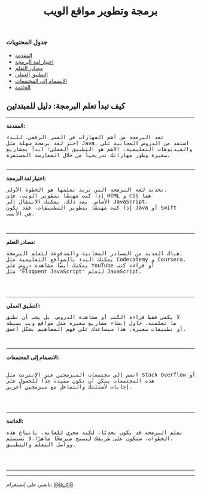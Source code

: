 
<html lang="ar">
<head>
<meta charset="UTF-8">
<meta name="viewport" content="width=device-width, initial-scale=1.0">

</head>
<body>
<header>
<h1>برمجة وتطوير مواقع الويب</h1>
</header>

<div class="container">
<div class="post">

<h3>جدول المحتويات</h3>
<ul>
<li><a href="#intro">المقدمة</a></li>
<li><a href="#choose-language">اختيار لغة البرمجة</a></li>
<li><a href="#resources">مصادر التعلم</a></li>
<li><a href="#practical-application">التطبيق العملي</a></li>
<li><a href="#community">الانضمام إلى المجتمعات</a></li>
<li><a href="#conclusion">الخاتمة</a></li>
</ul>

<h2>كيف تبدأ تعلم البرمجة: دليل للمبتدئين</h2>

<hr>

<p id="intro"><strong>المقدمة:</strong><br>
 <pre>
تعد البرمجة من أهم المهارات في العصر الرقمي. للبدء
اختر لغة برمجة سهلة مثل Java. استفد من الدروس المجانية على
الإنترنت والفيديوهات التعليمية. الأهم هو التطبيق العملي؛ ابدأ بمشاريع
صغيرة وطور مهاراتك تدريجياً من خلال الممارسة المستمرة.
 </pre>         
<hr>
          
<p id="choose-language"><strong>اختيار لغة البرمجة:</strong><br>
 <pre>
تحديد لغة البرمجة التي تريد تعلمها هو الخطوة الأولى.
إذا كنت مهتمًا بتطوير الويب، فإن HTML و CSS هما 
الأساس. بعد ذلك، يمكنك الانتقال إلى JavaScript.
إذا كنت مهتمًا بتطوير التطبيقات، فقد تكون Java أو Swift
هي الأنسب.</p>
</pre>   
<hr>
         
<p id="resources"><strong> مصادر التعلم:</strong><br>
 <pre>
هناك العديد من المصادر المجانية والمدفوعة لتعلم البرمجة.
يمكنك البدء بالمواقع التعليمية مثل Codecademy و Coursera.
يمكنك أيضًا مشاهدة دروس على YouTube أو قراءة كتب
مثل "Eloquent JavaScript" لتعلم JavaScript.</p>
 </pre>  
<hr>
         
<p id="practical-application"><strong>التطبيق العملي:</strong><br>
 <pre>
لا يكفي فقط قراءة الكتب أو مشاهدة الدروس، بل يجب أن تطبق
ما تعلمته. حاول إنشاء مشاريع صغيرة مثل مواقع ويب بسيطة
أو تطبيقات صغيرة. هذا سيساعدك على فهم المفاهيم بشكل أعمق.</p>
</pre>    
<hr>
        
<p id="community"><strong>الانضمام إلى المجتمعات:</strong><br>
<pre> 
انضم إلى مجتمعات المبرمجين عبر الإنترنت مثل Stack Overflow أوReddit.
هذه المجتمعات يمكن أن تكون مفيدة جدًا للحصول على
إجابات لأسئلتك والتفاعل مع مبرمجين آخرين.</p>
 </pre>     
<hr>
      
<p id="conclusion"><strong>الخاتمة:</strong><br>
 <pre>
تعلم البرمجة قد يكون تحديًا، لكنه مجزي للغاية. باتباع هذه
الخطوات، ستكون على طريقك لتصبح مبرمجًا ماهرًا.لا تستسلم، 
وواصل التعلم والتطبيق.</p>
 </pre>
 
<hr>
<hr>

<p>تابعني على إنستغرام: <a href="https://www.instagram.com/ia_di8" target="_blank">@ia_di8</a></p>

</body>
</html>
